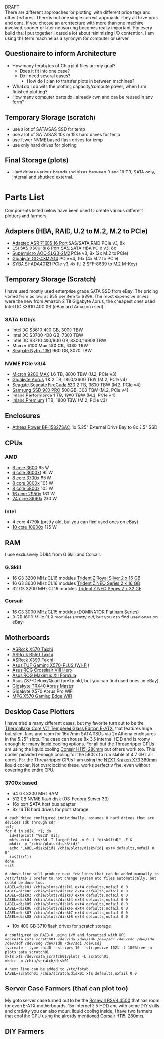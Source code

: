 DRAFT  
There are different approaches for plotting, with different price tags and other features. There is not one single correct approach. They all have pros and cons. If you choose an architecture with more than one machine involved, sooner or later networking becomes really important. For every build that I put together I cared a lot about minimizing I/O contention. I am using the term machine as a synonym for computer or server.
## Questionaire to inform Architecture
* How many terabytes of Chia plot files are my goal?
  * Does it fit into one case?
  * Do I need several cases?
    * How do I plan to transfer plots in between machines?
* What do I do with the plotting capacity/compute power, when I am finished plotting?
* How many computer parts do I already own and can be reused in any form?
## Temporary Storage (scratch)
* use a lot of SATA/SAS SSD for temp
* use a lot of SATA/SAS 10k or 15k hard drives for temp
* use fewer NVME based flash drives for temp
* use only hard drives for plotting
## Final Storage (plots)
* Hard drives various brands and sizes between 3 and 18 TB, SATA only, internal and shucked external.
# Parts List
Components listed below have been used to create various different plotters and farmers.  
## Adapters (HBA, RAID, U.2 to M.2, M.2 to PCIe)
* [Adaptec ASR 71605 16 Port](https://amzn.to/3v9Wztp) SAS/SATA RAID PCIe v3, 8x
* [LSI SAS 9300-8I 8 Port](https://amzn.to/32wBddD) SAS/SATA HBA PCIe v3, 8x
* [Supermicro AOC-SLG3-2M2](https://amzn.to/32DEiZf) PCIe v3, 8x (2x M.2 to PCIe)
* [Gigabyte GC-4XM2G4](https://amzn.to/3xeNLEv) PCIe v4, 16x (4x M.2 to PCIe)
* [SYBA SI-ADA40121](https://amzn.to/3suThzq) PCIe v3, 4x (U.2 SFF-8639 to M.2 M-Key)
## Temporary Storage (Scratch)
I have used mostly used enterprise grade SATA SSD from eBay. The pricing varied from as low as $55 per item to $399. The most expensive drives were the new from Amazon 2 TB Gigabyte Aorus, the cheapest ones used Intel DC S3610 400 GB (eBay and Amazon used).
### SATA 6 Gb/s
* Intel DC S3610 400 GB, 3000 TBW
* Intel DC S3700 400 GB, 7300 TBW
* Intel DC S3710 400/800 GB, 8300/16900 TBW
* Micron 5100 Max 480 GB, 4380 TBW
* [Seagate Nytro 1351](https://amzn.to/3sAC9s3) 960 GB, 3070 TBW
### NVME PCIe v3/4
* [Micron 9200 MAX](https://amzn.to/3emr88H) 1.6 TB, 8800 TBW (U.2, PCIe v3)
* [Gigabyte Aorus](https://amzn.to/3dyLEDD) 1 & 2 TB, 1800/3600 TBW (M.2, PCIe v4)
* [Seagate Seagate FireCuda 520](https://amzn.to/2RMiLeR) 2 TB, 3600 TBW (M.2, PCIe v4)
* [Samsung SSD 980 PRO](https://amzn.to/3xal3Vm) 500 GB, 300 TBW (M.2, PCIe v4)
* [Inland Performance](https://amzn.to/3xkn7uf) 1 TB, 1800 TBW (M.2, PCIe v4)
* [Inland Premium](https://amzn.to/3v3Ft0s) 1 TB, 1800 TBW (M.2, PCIe v3)
## Enclosures
* [Athena Power BP-15827SAC](https://www.newegg.com/athena-power-bp-15287sac-other/p/N82E16816119044), 1x 5.25" External Drive Bay to 8x 2.5" SSD
## CPUs
### AMD
* [6 core 3600](https://amzn.to/32z3tw4) 65 W
* [6 core 3600xt](https://amzn.to/2RPuucK) 95 W
* [8 core 3700x](https://amzn.to/3aoL4GU) 65 W
* [8 core 3800x](https://amzn.to/3xaoCec) 105 W
* [8 core 5800x](https://amzn.to/3v3MgHq) 105 W
* [16 core 2950x](https://amzn.to/3n39v1q) 180 W
* [24 core 3960x](https://amzn.to/3v5JSQn) 280 W
### Intel
* 4 core 4770k (pretty old, but you can find used ones on eBay)
* [10 core 10900x](https://amzn.to/32xt74E) 125 W
## RAM
I use exclusively DDR4 from G.Skill and Corsair.
### G.Skill
* 16 GB 3200 MHz CL16 modules [Trident Z Royal Silver 2 x 16 GB](https://amzn.to/3dDiJyC)
* 16 GB 3600 MHz CL16 modules [Trident Z NEO Series 2 x 16 GB](https://amzn.to/3at2SQX)
* 32 GB 3200 MHz CL16 modules [Trident Z NEO Series 2 x 32 GB](https://amzn.to/3tEB4Rf)
### Corsair
* 16 GB 3000 MHz CL15 modules ([DOMINATOR Platinum Series](https://amzn.to/2QLErXS))
* 8 GB 1600 MHz CL9 modules (pretty old, but you can find used ones on eBay)
## Motherboards
* [ASRock X570 Taichi](https://amzn.to/3dBQmAG)
* [ASRock B550 Taichi](https://amzn.to/3aJhw75) 
* [ASRock X399 Taichi](https://amzn.to/3tCxs2i)
* [Asus TUF Gaming X570-PLUS (WI-FI)](https://amzn.to/3xcebqv)      
* [Asus ROG Crosshair VIII Hero](https://amzn.to/3gpMHYw)                        
* [Asus ROG Maximus XII Formula](https://amzn.to/3glpqqK)                             
* Asus Z87-Deluxe/Quad (pretty old, but you can find used ones on eBay)                                     
* [Gigabyte TRX40 Aorus Master](https://amzn.to/3v9S4z1) 
* [Gigabyte X570 Aorus Pro WIFI](https://amzn.to/3gsqvNs)                                                                        
* [MPG X570 Gaming Edge WIFI](https://amzn.to/2QaFhOj)     
## Desktop Case Plotters
I have tried a many different cases, but my favorite turn out to be the [Thermaltake Core V71 Tempered Glass Edition E-ATX](https://amzn.to/3gqekkd), that features huge but silent fans and room for 16x 7mm SATA SSDs via 2x Athena enclosures in the 5.25" slots. The case can house 8x 3.5 internal HDD and is roomy enough for many liquid cooling options. For all but the Threadripper CPUs I am using the liquid cooling [Corsair H115i 280mm](https://amzn.to/3auszk6) but others work too. This cooler provided enough cooling for the 5800x to run stable at 4.7 GHz all cores. For the Threadripper CPUs I am using the [NZXT Kraken X73 360mm](https://amzn.to/3gyiTc6) liquid cooler. Not overclocking these, works perfectly fine, even without covering the entire CPU.
### 3700x based
* 64 GB 3200 MHz RAM
* 512 GB NVME flash disk (OS, Fedora Server 33)
* 16x port SATA host bus adapter
* 8x 14 TB hard drives for plots storage
```
# each drive configured individually, assumes 8 hard drives that are devices sdk through sdr
i=1; 
for d in sd{k..r}; do
  id=$(printf "%02d" $i);
  mkfs.ext4 /dev/$d -T largefile4 -m 0 -L "disk${id}" -F &
  mkdir -p "/chia/plots/disk${id}"
  echo "LABEL=disk${id} /chia/plots/disk${id} ext4 defaults,nofail 0 0"
  i=$((i+1))
done
wait

# above line will produce next few lines that can be added manually to /etc/fstab I prefer to not change system etc files automatically, but could be done too.
LABEL=disk01 /chia/plots/disk01 ext4 defaults,nofail 0 0
LABEL=disk02 /chia/plots/disk02 ext4 defaults,nofail 0 0
LABEL=disk03 /chia/plots/disk03 ext4 defaults,nofail 0 0
LABEL=disk04 /chia/plots/disk04 ext4 defaults,nofail 0 0
LABEL=disk05 /chia/plots/disk05 ext4 defaults,nofail 0 0
LABEL=disk06 /chia/plots/disk06 ext4 defaults,nofail 0 0
LABEL=disk07 /chia/plots/disk07 ext4 defaults,nofail 0 0
LABEL=disk08 /chia/plots/disk08 ext4 defaults,nofail 0 0
```
* 10x 400 GB 3710 flash drives for scratch storage
```
# configured as RAID-0 using LVM and formatted with XFS
vgcreate sata_scratch01 /dev/sda /dev/sdb /dev/sdc /dev/sdd /dev/sde /dev/sdf /dev/sdg /dev/sdh /dev/sdi /dev/sdj
lvcreate --type raid0 --stripes 10 --stripesize 1024 -l 100%free -n plots sata_scratch01
mkfs.xfs /dev/sata_scratch01/plots -L scratch01
mkdir -p /chia/scratch/disk01

# next line can be added to /etc/fstab
LABEL=scratch01 /chia/scratch/disk01 xfs defaults,nofail 0 0
```

## Server Case Farmers (that can plot too)
My goto server case turned out to be the [Rosewill RSV-L4500](https://amzn.to/3tDs3b4) that has room for even E-ATX motherboards, 15x internel 3.5 HDD and with some DIY skills and crativity you can also mount liquid cooling inside, I have two farmers that cool the CPU using the already mentioned [Corsair H115i 280mm](https://amzn.to/3auszk6).
## DIY Farmers

